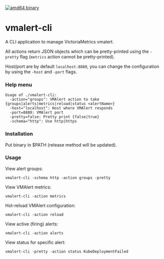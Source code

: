 [![amd64 binary](https://github.com/aorfanos/vmalert-cli/actions/workflows/build-bin.yml/badge.svg)](https://github.com/aorfanos/vmalert-cli/actions/workflows/build-bin.yml)
# vmalert-cli

A CLI application to manage VictoriaMetrics vmalert.

All actions return JSON objects which can be pretty-printed using the `-pretty` flag (`metrics` action cannot be pretty-printed).

Host/port are by default `localhost:8880`, you can change the configuration by using the `-host` and `-port` flags.

### Help menu

```console
Usage of ./vmalert-cli:
  -action="groups": VMAlert action to take {groups|alerts|metrics|reload|status <alertName>}
  -host="localhost": Host where VMAlert responds
  -port=8880: VMAlert port
  -pretty=false: Pretty print {false|true}
  -schema="http": Use http|https
```

### Installation 
 
Put binary in $PATH (release method will be updated).

### Usage

View alert groups:
```
vmalert-cli -schema http -action groups -pretty
```

View VMAlert metrics:
```
vmalert-cli -action metrics
```

Hot-reload VMAlert configuration:
```
vmalert-cli -action reload
```

View active (firing) alerts:
```
vmalert-cli -action alerts
```

View status for specific alert:
```
vmalert-cli -pretty -action status KubeDeploymentFailed
```
